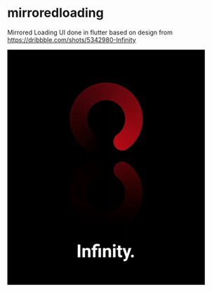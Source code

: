 # mirroredloading

Mirrored Loading UI done in flutter based on design from https://dribbble.com/shots/5342980-Infinity

![](mirrored_loading.gif)